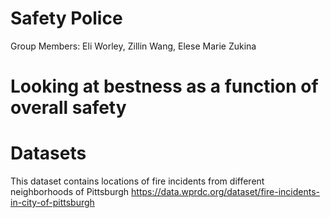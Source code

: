 # Safety Police
Group Members: Eli Worley, Zillin Wang, Elese Marie Zukina

# Looking at bestness as a function of overall safety

# Datasets
This dataset contains locations of fire incidents from different neighborhoods of Pittsburgh
https://data.wprdc.org/dataset/fire-incidents-in-city-of-pittsburgh
